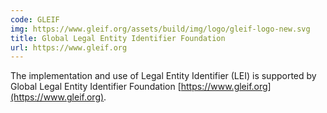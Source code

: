 ```yaml
---
code: GLEIF
img: https://www.gleif.org/assets/build/img/logo/gleif-logo-new.svg
title: Global Legal Entity Identifier Foundation
url: https://www.gleif.org
---
```

The implementation and use of Legal Entity Identifier (LEI) is supported by Global Legal Entity Identifier Foundation [https://www.gleif.org](https://www.gleif.org).
